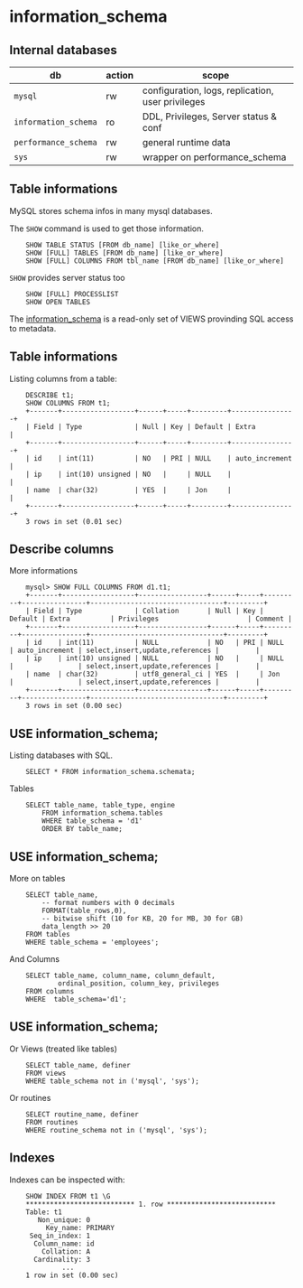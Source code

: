 # information_schema

## Internal databases

  | db | action | scope | 
  |--|--|--|
  | `mysql` | rw |configuration, logs, replication, user privileges| 
  | `information_schema`| ro | DDL, Privileges, Server status & conf|
  | `performance_schema`| rw | general runtime data |
  | `sys`| rw | wrapper on performance_schema|
  
## Table informations
MySQL stores schema infos in many mysql databases.

The `SHOW` command is used to get those information.
 
        SHOW TABLE STATUS [FROM db_name] [like_or_where]
        SHOW [FULL] TABLES [FROM db_name] [like_or_where]
        SHOW [FULL] COLUMNS FROM tbl_name [FROM db_name] [like_or_where]

`SHOW` provides server status too

        SHOW [FULL] PROCESSLIST
        SHOW OPEN TABLES

The [information_schema](http://dev.mysql.com/doc/refman/5.6/en/information-schema.html) is a read-only set of VIEWS
 provinding SQL access to metadata.


## Table informations
Listing columns from a table:

        DESCRIBE t1;
        SHOW COLUMNS FROM t1;
        +-------+------------------+------+-----+---------+----------------+
        | Field | Type             | Null | Key | Default | Extra          |
        +-------+------------------+------+-----+---------+----------------+
        | id    | int(11)          | NO   | PRI | NULL    | auto_increment |
        | ip    | int(10) unsigned | NO   |     | NULL    |                |
        | name  | char(32)         | YES  |     | Jon     |                |
        +-------+------------------+------+-----+---------+----------------+
        3 rows in set (0.01 sec)


## Describe columns
More informations

        mysql> SHOW FULL COLUMNS FROM d1.t1;
        +-------+------------------+-----------------+------+-----+---------+----------------+---------------------------------+---------+
        | Field | Type             | Collation       | Null | Key | Default | Extra          | Privileges                      | Comment |
        +-------+------------------+-----------------+------+-----+---------+----------------+---------------------------------+---------+
        | id    | int(11)          | NULL            | NO   | PRI | NULL    | auto_increment | select,insert,update,references |         |
        | ip    | int(10) unsigned | NULL            | NO   |     | NULL    |                | select,insert,update,references |         |
        | name  | char(32)         | utf8_general_ci | YES  |     | Jon     |                | select,insert,update,references |         |
        +-------+------------------+-----------------+------+-----+---------+----------------+---------------------------------+---------+
        3 rows in set (0.00 sec)

        
## USE information_schema;
Listing databases with SQL.

        SELECT * FROM information_schema.schemata;

Tables        

        SELECT table_name, table_type, engine
            FROM information_schema.tables
            WHERE table_schema = 'd1'
            ORDER BY table_name;


## USE information_schema;
More on tables

        SELECT table_name, 
            -- format numbers with 0 decimals
            FORMAT(table_rows,0),
            -- bitwise shift (10 for KB, 20 for MB, 30 for GB) 
            data_length >> 20   
        FROM tables 
        WHERE table_schema = 'employees';

And Columns

        SELECT table_name, column_name, column_default, 
                ordinal_position, column_key, privileges 
        FROM columns 
        WHERE  table_schema='d1';

## USE information_schema;

Or Views (treated like tables)

        SELECT table_name, definer
        FROM views
        WHERE table_schema not in ('mysql', 'sys');
        
Or routines

        SELECT routine_name, definer
        FROM routines
        WHERE routine_schema not in ('mysql', 'sys');


## Indexes
Indexes can be inspected with:

        SHOW INDEX FROM t1 \G
        *************************** 1. row ***************************
        Table: t1
           Non_unique: 0
             Key_name: PRIMARY
         Seq_in_index: 1
          Column_name: id
            Collation: A
          Cardinality: 3
                 ...
        1 row in set (0.00 sec)

